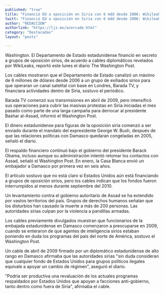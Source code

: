 ```yaml
---
published: "true"
title: "Financió EU a oposición en Siria con 6 mdd desde 2006: Wikileaks"
twitt: "Financió EU a oposición en Siria con 6 mdd desde 2006: Wikileaks"
author: "REDACCION"
authorlink: "https://ljz.mx/acercade.html"
category: "Destacadas"
layout: "posts"

---
```



  Washington. El Departamento de Estado estadunidense financió en secreto a grupos de oposición sirios, de acuerdo a cables diplomáticos revelados por WikiLeaks, reportó este lunes el diario The Washington Post.



  Los cables mostraron que el Departamento de Estado canalizó un máximo de 6 millones de dólares desde 2006 a un grupo de exiliados sirios para que operaran un canal satelital con base en Londres, Barada TV, y financiara actividades dentro de Siria, sostuvo el periódico.



  Barada TV comenzó sus transmisiones en abril de 2009, pero intensificó sus operaciones para cubrir las masivas protestas en Siria iniciadas el mes pasado como parte de una larga campaña para derrocar al presidente Bashar al-Assad, informó el Washington Post.



  El dinero estadunidense para figuras de la oposición siria comenzó a ser enviado durante el mandato del expresidente George W. Bush, después de que las relaciones políticas con Damasco quedaran congeladas en 2005, señaló el diario.



  El respaldo financiero continuó bajo el gobierno del presidente Barack Obama, incluso aunque su administración intentó retomar los contactos con Assad, señaló el Washington Post. En enero, la Casa Blanca envió un embajador a Damasco por primera vez en seis años.



  El artículo sostuvo que no está claro si Estados Unidos aún está financiando a grupos de oposición sirios, pero los cables indican que los fondos fueron interrumpidos al menos durante septiembre del 2010.



  Un levantamiento contra el gobierno autoritario de Assad se ha extendido por vastos territorios del país. Grupos de derechos humanos señalan que los disturbios han causado la muerte a más de 200 personas. Las autoridades sirias culpan por la violencia a pandillas armadas.



  Los cables previamente divulgados muestran que funcionarios de la embajada estadunidense en Damasco comenzaron a preocuparse en 2009, cuando se enteraron de que agentes de inteligencia sirios estaban poniendo en duda los programas del país del norte de América, sostuvo el Washington Post.



  Un cable de abril de 2009 firmado por un diplomático estadunidense de alto rango en Damasco afirmaba que las autoridades sirias "sin duda consideran que cualquier fondo de Estados Unidos para grupos políticos ilegales equivale a apoyar un cambio de régimen", aseguró el diario.



  "Podría ser productiva una revaluación de los actuales programas respaldados por Estados Unidos que apoyan a facciones anti-gobierno, tanto dentro como fuera de Siria", afirmaba el cable.

